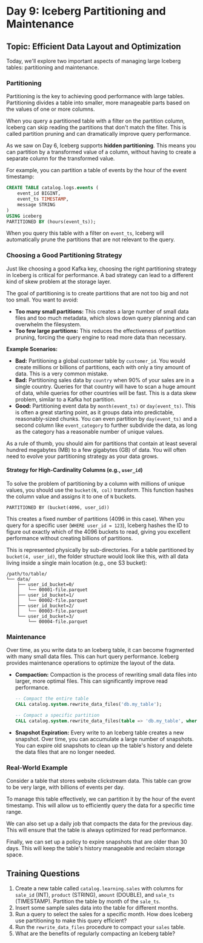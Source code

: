 # Day 9: Iceberg Partitioning and Maintenance

## Topic: Efficient Data Layout and Optimization

Today, we'll explore two important aspects of managing large Iceberg tables: partitioning and maintenance.

### Partitioning

Partitioning is the key to achieving good performance with large tables. Partitioning divides a table into smaller, more manageable parts based on the values of one or more columns.

When you query a partitioned table with a filter on the partition column, Iceberg can skip reading the partitions that don't match the filter. This is called partition pruning and can dramatically improve query performance.

As we saw on Day 6, Iceberg supports **hidden partitioning**. This means you can partition by a transformed value of a column, without having to create a separate column for the transformed value.

For example, you can partition a table of events by the hour of the event timestamp:

```sql
CREATE TABLE catalog.logs.events (
    event_id BIGINT,
    event_ts TIMESTAMP,
    message STRING
)
USING iceberg
PARTITIONED BY (hours(event_ts)); 
```

When you query this table with a filter on `event_ts`, Iceberg will automatically prune the partitions that are not relevant to the query.

### Choosing a Good Partitioning Strategy

Just like choosing a good Kafka key, choosing the right partitioning strategy in Iceberg is critical for performance. A bad strategy can lead to a different kind of skew problem at the storage layer.

The goal of partitioning is to create partitions that are not too big and not too small. You want to avoid:

*   **Too many small partitions:** This creates a large number of small data files and too much metadata, which slows down query planning and can overwhelm the filesystem.
*   **Too few large partitions:** This reduces the effectiveness of partition pruning, forcing the query engine to read more data than necessary.

**Example Scenarios:**

*   **Bad:** Partitioning a global customer table by `customer_id`. You would create millions or billions of partitions, each with only a tiny amount of data. This is a very common mistake.
*   **Bad:** Partitioning sales data by `country` when 90% of your sales are in a single country. Queries for that country will have to scan a huge amount of data, while queries for other countries will be fast. This is a data skew problem, similar to a Kafka hot partition.
*   **Good:** Partitioning event data by `month(event_ts)` or `day(event_ts)`. This is often a great starting point, as it groups data into predictable, reasonably-sized chunks. You can even partition by `day(event_ts)` and a second column like `event_category` to further subdivide the data, as long as the category has a reasonable number of unique values.

As a rule of thumb, you should aim for partitions that contain at least several hundred megabytes (MB) to a few gigabytes (GB) of data. You will often need to evolve your partitioning strategy as your data grows.

#### Strategy for High-Cardinality Columns (e.g., `user_id`)
To solve the problem of partitioning by a column with millions of unique values, you should use the `bucket(N, col)` transform. This function hashes the column value and assigns it to one of `N` buckets.

`PARTITIONED BY (bucket(4096, user_id))`

This creates a fixed number of partitions (4096 in this case). When you query for a specific user (`WHERE user_id = 123`), Iceberg hashes the ID to figure out exactly which of the 4096 buckets to read, giving you excellent performance without creating billions of partitions.

This is represented physically by sub-directories. For a table partitioned by `bucket(4, user_id)`, the folder structure would look like this, with all data living inside a single main location (e.g., one S3 bucket):

```
/path/to/table/
└── data/
    ├── user_id_bucket=0/
    │   └── 00001-file.parquet
    ├── user_id_bucket=1/
    │   └── 00002-file.parquet
    ├── user_id_bucket=2/
    │   └── 00003-file.parquet
    └── user_id_bucket=3/
        └── 00004-file.parquet
```

### Maintenance

Over time, as you write data to an Iceberg table, it can become fragmented with many small data files. This can hurt query performance. Iceberg provides maintenance operations to optimize the layout of the data.

*   **Compaction:** Compaction is the process of rewriting small data files into larger, more optimal files. This can significantly improve read performance.

    ```sql
    -- Compact the entire table
    CALL catalog.system.rewrite_data_files('db.my_table');

    -- Compact a specific partition
    CALL catalog.system.rewrite_data_files(table => 'db.my_table', where => 'event_ts >= \'2023-10-27 00:00:00\' AND event_ts < \'2023-10-28 00:00:00\');
    ```

*   **Snapshot Expiration:** Every write to an Iceberg table creates a new snapshot. Over time, you can accumulate a large number of snapshots. You can expire old snapshots to clean up the table's history and delete the data files that are no longer needed.

### Real-World Example

Consider a table that stores website clickstream data. This table can grow to be very large, with billions of events per day.

To manage this table effectively, we can partition it by the hour of the event timestamp. This will allow us to efficiently query the data for a specific time range.

We can also set up a daily job that compacts the data for the previous day. This will ensure that the table is always optimized for read performance.

Finally, we can set up a policy to expire snapshots that are older than 30 days. This will keep the table's history manageable and reclaim storage space.

## Training Questions

1.  Create a new table called `catalog.learning.sales` with columns for `sale_id` (INT), `product` (STRING), `amount` (DOUBLE), and `sale_ts` (TIMESTAMP). Partition the table by month of the `sale_ts`.
2.  Insert some sample sales data into the table for different months.
3.  Run a query to select the sales for a specific month. How does Iceberg use partitioning to make this query efficient?
4.  Run the `rewrite_data_files` procedure to compact your `sales` table.
5.  What are the benefits of regularly compacting an Iceberg table?

```